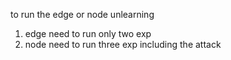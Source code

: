 to run the edge or node unlearning
1. edge need to run only two exp
2. node need to run three exp including the attack